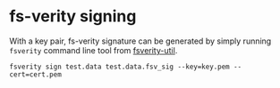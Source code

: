 fs-verity signing
=================
With a key pair, fs-verity signature can be generated by simply running
`fsverity` command line tool from
[fsverity-util](https://git.kernel.org/pub/scm/linux/kernel/git/ebiggers/fsverity-utils.git).

```
fsverity sign test.data test.data.fsv_sig --key=key.pem --cert=cert.pem
```

